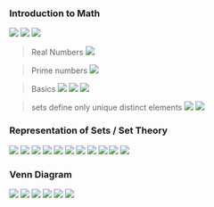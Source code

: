 ### Introduction to Math 
![](8.JPG)
![](3.jpg)
![](4.jpg)

> Real Numbers
![](real.png.crdownload)

> Prime numbers 
![](prime.png)

> Basics
![](10.jpg)
![](19.jpg)
![](14.JPG)

> sets define only unique distinct elements 
![](1.JPG)
![](set.png)

### Representation of Sets / Set Theory
![](2.JPG)
![](5.JPG)
![](6.JPG)
![](7.JPG)
![](9.JPG)
![](pl.png)
![](11.JPG)
![](18.JPG)
![](20.JPG)
![](21.JPG)
![](23.JPG)

### Venn Diagram
![](24.JPG)
![](25.JPG)
![](26.jpg)
![](27.JPG)
![](19.jpg)
![](30.JPG)